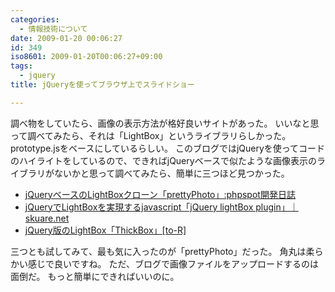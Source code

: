 ```yaml
---
categories:
  - 情報技術について
date: 2009-01-20 00:06:27
id: 349
iso8601: 2009-01-20T00:06:27+09:00
tags:
  - jquery
title: jQueryを使ってブラウザ上でスライドショー

---
```


<p>調べ物をしていたら、画像の表示方法が格好良いサイトがあった。
いいなと思って調べてみたら、それは「LightBox」というライブラリらしかった。
prototype.jsをベースにしているらしい。
このブログではjQueryを使ってコードのハイライトをしているので、できればjQueryベースで似たような画像表示のライブラリがないかと思って調べてみたら、簡単に三つほど見つかった。</p>

<ul>
<li><a href="http://phpspot.org/blog/archives/2008/04/jquerylightboxp.html" target="_blank">jQueryベースのLightBoxクローン「prettyPhoto」:phpspot開発日誌</a></li>
<li><a href="http://www.skuare.net/2007/11/jquerylightboxjavascriptjquery.html" target="_blank">jQueryでLightBoxを実現するjavascript「jQuery lightBox plugin」｜skuare.net</a></li>
<li><a href="http://blog.webcreativepark.net/2008/03/24-223837.html" target="_blank">jQuery版のLightBox「ThickBox」[to-R]</a></li>
</ul>

<p>三つとも試してみて、最も気に入ったのが「prettyPhoto」だった。
角丸は柔らかい感じで良いですね。
<span class="mt-enclosure mt-enclosure-image" style="display: inline;"></span>
<span class="mt-enclosure mt-enclosure-image" style="display: inline;"></span>
<span class="mt-enclosure mt-enclosure-image" style="display: inline;"></span>
<span class="mt-enclosure mt-enclosure-image" style="display: inline;"></span>
ただ、ブログで画像ファイルをアップロードするのは面倒だ。
もっと簡単にできればいいのに。</p>
    	